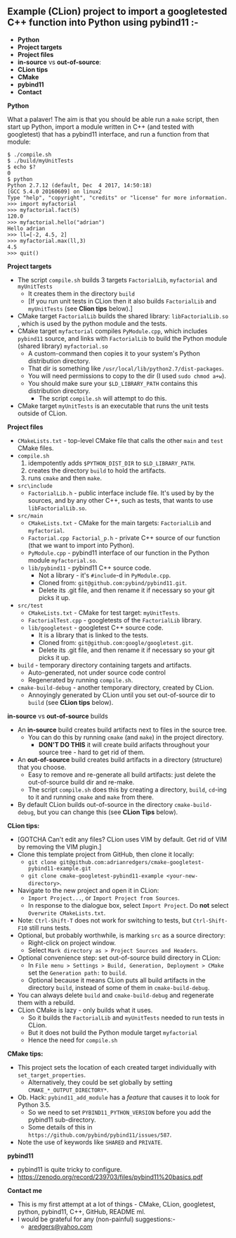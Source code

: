 Example (CLion) project to import a googletested C++ function into Python using pybind11 :-
-
- **Python**
- **Project targets**
- **Project files**
- **in-source** vs **out-of-source**:
- **CLion tips**
- **CMake**
- **pybind11**
- **Contact**


**Python**

What a palaver! The aim is that you should be able run a `make` script, then start up Python, import a module written
in C++ (and tested with googletest) that has a pybind11 interface, and run a function from that module:
```
$ ./compile.sh
$ ./build/myUnitTests
$ echo $?
0
$ python
Python 2.7.12 (default, Dec  4 2017, 14:50:18) 
[GCC 5.4.0 20160609] on linux2
Type "help", "copyright", "credits" or "license" for more information.
>>> import myfactorial
>>> myfactorial.fact(5)
120.0
>>> myfactorial.hello("adrian")
Hello adrian
>>> ll=[-2, 4.5, 2]
>>> myfactorial.max(ll,3)
4.5
>>> quit()
``` 

**Project targets**
- The script `compile.sh` builds 3 targets `FactorialLib`, `myfactorial` and `myUnitTests`
    - It creates them in the directory `build` 
    - [If you run unit tests in CLion then it also builds `FactorialLib` and `myUnitTests` (see **Clion tips** below).]
- CMake target `FactorialLib` builds the shared library: `libFactorialLib.so` , which is used by the python module and the tests.
- CMake target `myfactorial` compiles `PyModule.cpp`, which includes `pybind11` source, and links with `FactorialLib` to build the Python module (shared library) `myfactorial.so`
    - A custom-command then copies it to your system's Python distribution directory.
    - That dir is something like `/usr/local/lib/python2.7/dist-packages`. 
    - You will need permissions to copy to the dir (I used `sudo chmod a+w`). 
    - You should make sure your `$LD_LIBRARY_PATH` contains this distribution directory.
        - The script `compile.sh` will attempt to do this.
- CMake target `myUnitTests` is an executable that runs the unit tests outside of CLion.


**Project files**
- `CMakeLists.txt` - top-level CMake file that calls the other `main` and `test` CMake files.
- `compile.sh` 
    1) idempotently adds `$PYTHON_DIST_DIR` to `$LD_LIBRARY_PATH`.
    2) creates the directory `build` to hold the artifacts.
    3) runs `cmake` and then `make`.
- `src\include`
    - `FactorialLib.h` - public interface include file. It's used by by the sources,
    and by any other C++, such as tests, that wants to use `libFactorialLib.so`.
- `src/main`
    - `CMakeLists.txt` - CMake for the main targets: `FactorialLib` and `myfactorial`.
    - `Factorial.cpp Factorial_p.h` - private C++ source of our function (that we want to import into Python).
    - `PyModule.cpp` - pybind11 interface of our function in the Python module `myfactorial.so`.
    - `lib/pybind11` - pybind11 C++ source code.
        - Not a library - it's `#include`-d in `PyModule.cpp`.
        - Cloned from: `git@github.com:pybind/pybind11.git`.
        - Delete its .git file, and then rename it if necessary so your git picks it up.
- `src/test`
    - `CMakeLists.txt` - CMake for test target: `myUnitTests`.
    - `FactorialTest.cpp` - googletests of the `FactorialLib` library.
    - `lib/googletest` - googletest C++ source code.
        - It is a library that is linked to the tests.
        - Cloned from: `git@github.com:google/googletest.git`.
        - Delete its .git file, and then rename it if necessary so your git picks it up.
- `build` - temporary directory containing targets and artifacts.
    - Auto-generated, not under source code control
    - Regenerated by running `compile.sh`.
- `cmake-build-debug` - another temporary directory, created by CLion.
    - Annoyingly generated by CLion until you set out-of-source dir to `build` (see **CLion tips** below).


**in-source** vs **out-of-source** builds
- An **in-source** build creates build artifacts next to files in the source tree.
    - You can do this by running `cmake` (and `make`) in the project directory.
        - **DON'T DO THIS** it will create build arifacts throughout your source tree - hard to get rid of them.
- An **out-of-source** build creates build artifacts in a directory (structure) that you choose.
    - Easy to remove and re-generate all build artifacts: just delete the out-of-source build dir and re-make.
    - The script `compile.sh` does this by creating a directory, `build`, `cd`-ing to it and running `cmake` and `make` from there.
- By default CLion builds out-of-source in the directory `cmake-build-debug`, but you can change this (see **CLion Tips** below).


**CLion tips:**
- [GOTCHA Can't edit any files? CLion uses VIM by default. Get rid of VIM by removing the VIM plugin.]
- Clone this template project from GitHub, then clone it locally:
    - `git clone git@github.com:adrianredgers/cmake-googletest-pybind11-example.git` 
    - `git clone cmake-googletest-pybind11-example <your-new-directory>`.
- Navigate to the new project and open it in CLion:
    - `Import Project...`, or `Import Project from Sources`.
    - In response to the dialogue box, select `Import Project`. Do **not** select `Overwrite CMakeLists.txt`.
- Note: `Ctrl-Shift-T` does not work for switching to tests, but `Ctrl-Shift-F10` still runs tests.
- Optional, but probably worthwhile, is marking `src` as a source directory:
    - Right-click on project window.
    - Select `Mark directory as > Project Sources and Headers`.
- Optional convenience step: set out-of-source build directory in CLion:
    - In `File menu > Settings > Build, Generation, Deployment > CMake`  set the `Generation path:` to `build`.
    - Optional because it means CLion puts all build artifacts in the directory `build`, instead of some of them in `cmake-build-debug`.
- You can always delete `build` and `cmake-build-debug` and regenerate them with a rebuild.
- CLion CMake is lazy - only builds what it uses.
    - So it builds the `FactorialLib` and `myUnitTests` needed to run tests in CLion.
    - But it does not build the Python module target `myfactorial`
    - Hence the need for `compile.sh`


**CMake tips:**
- This project sets the location of each created target individually with `set_target_properties`.
    - Alternatively, they could be set globally by setting `CMAKE_*_OUTPUT_DIRECTORY*`.
- Ob. Hack: `pybind11_add_module` has a _feature_ that causes it to look for Python 3.5.
    - So we need to set `PYBIND11_PYTHON_VERSION` before you add the pybind11 sub-directory.
    - Some details of this in `https://github.com/pybind/pybind11/issues/587`.
- Note the use of keywords like `SHARED` and `PRIVATE`.

**pybind11**
- pybind11 is quite tricky to configure.
- https://zenodo.org/record/239703/files/pybind11%20basics.pdf


**Contact me**
- This is my first attempt at a lot of things - CMake, CLion, googletest, python, pybind11, C++, GitHub, README ml.
- I would be grateful for any (non-painful) suggestions:-
    - aredgers@yahoo.com
        


